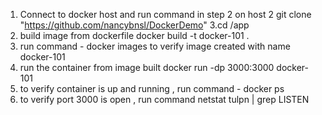 1. Connect to docker host and run command in step 2 on host 
2 git clone "https://github.com/nancybnsl/DockerDemo"
3.cd /app
4. build image from dockerfile
	docker build -t docker-101 .
5. run command - docker images to verify image created with name docker-101	
6. run the container from image built
	docker run -dp 3000:3000 docker-101
7. to verify container is up and running , run command - docker ps
8. to verify port 3000 is open , run command netstat tulpn | grep LISTEN
